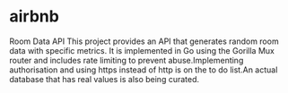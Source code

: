 # airbnb
Room Data API
This project provides an API that generates random room data with specific metrics. It is implemented in Go using the Gorilla Mux router and includes rate limiting to prevent abuse.Implementing authorisation and using https instead of http is on the to do list.An actual database that has real values is also being curated. 
